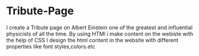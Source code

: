 # Tribute-Page
I create a Tribute page on Albert Einstein one of the  greatest and influential physicists of all the time.
By using HTMl i make content on the webiste with the help of CSS I design the html content in the website with different properties like font styles,colors.etc

